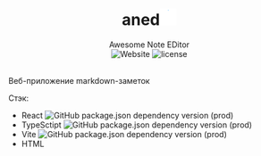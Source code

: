 <div align="center">
  <h1>aned<img width="30" src="./assets/seedling.gif" alt="seedling emoji"></h1>
  <span>Awesome Note EDitor</span>

  <br/>
  
  <img src="https://img.shields.io/website?down_color=%23ff0000&down_message=offline&style=for-the-badge&up_color=green&up_message=online&url=https%3A%2F%2Faned.teplostanski.dev" alt="Website">
  <img src="https://img.shields.io/github/license/teplostanski/aned?style=for-the-badge" alt="license">
  
  
  

</div>

<br>

Веб-приложение markdown-заметок

Стэк:

- React ![GitHub package.json dependency version (prod)](https://img.shields.io/github/package-json/dependency-version/teplostanski/aned/react?label=%20&style=for-the-badge)
- TypeSctipt ![GitHub package.json dependency version (prod)](https://img.shields.io/github/package-json/dependency-version/teplostanski/aned/dev/typescript?label=%20&style=for-the-badge)
- Vite ![GitHub package.json dependency version (prod)](https://img.shields.io/github/package-json/dependency-version/teplostanski/aned/dev/vite?label=%20&style=for-the-badge)
- HTML
